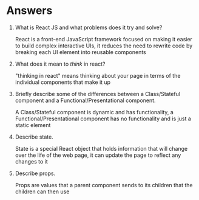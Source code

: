 # Answers

1.  What is React JS and what problems does it try and solve?

    React is a front-end JavaScript framework focused on making it easier to build complex interactive UIs, it reduces the need to rewrite code by breaking each UI element into reusable components

1.  What does it mean to _think_ in react?

    "thinking in react" means thinking about your page in terms of the individual components that make it up

1.  Briefly describe some of the differences between a Class/Stateful component and a Functional/Presentational component.

    A Class/Stateful component is dynamic and has functionality, a Functional/Presentational component has no functionality and is just a static element

1.  Describe state.

    State is a special React object that holds information that will change over the life of the web page, it can update the page to reflect any changes to it

1.  Describe props.

    Props are values that a parent component sends to its children that the children can then use
